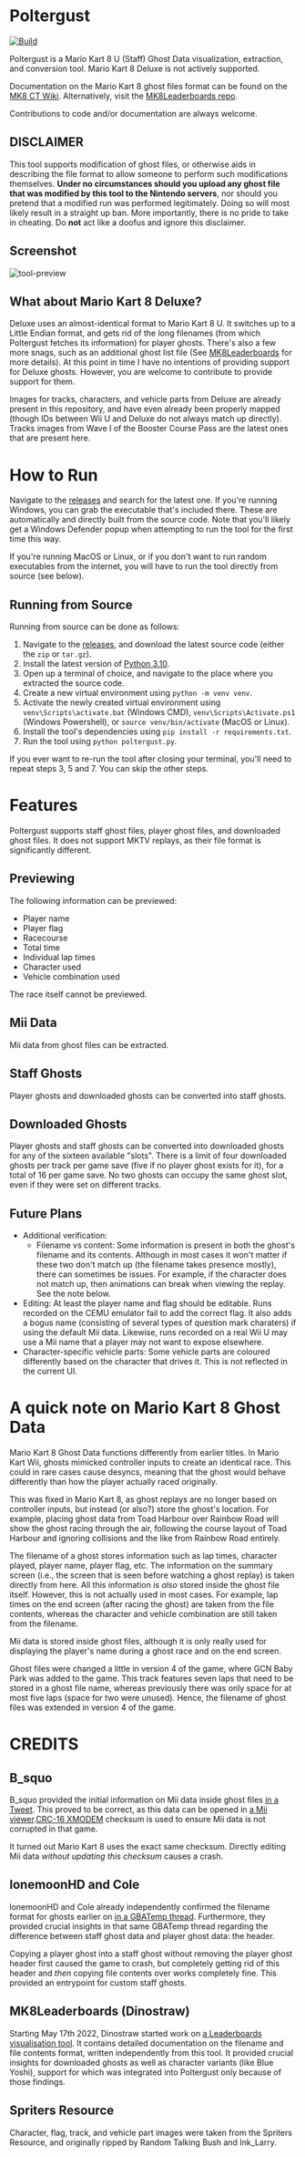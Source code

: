 # Poltergust
[![Build](https://github.com/Scutlet/mk8-poltergust/actions/workflows/build.yml/badge.svg)](https://github.com/Scutlet/mk8-poltergust/actions/workflows/build.yml)

Poltergust is a Mario Kart 8 U (Staff) Ghost Data visualization, extraction, and conversion tool. Mario Kart 8 Deluxe is not actively supported.

Documentation on the Mario Kart 8 ghost files format can be found on the [MK8 CT Wiki](https://mk8.tockdom.com/wiki/Ghost_Data_(File_Format)). Alternatively, visit the [MK8Leaderboards repo](https://github.com/Dinostraw/MK8Leaderboards/wiki).

Contributions to code and/or documentation are always welcome.

## DISCLAIMER
This tool supports modification of ghost files, or otherwise aids in describing the file format to allow someone to perform such modifications themselves. **Under no circumstances should you upload any ghost file that was modified by this tool to the Nintendo servers**, nor should you pretend that a modified run was performed legitimately. Doing so will most likely result in a straight up ban. More importantly, there is no pride to take in cheating. Do **not** act like a doofus and ignore this disclaimer.

## Screenshot
![tool-preview](resources/screenshots/tool-preview.png)

## What about Mario Kart 8 Deluxe?
Deluxe uses an almost-identical format to Mario Kart 8 U. It switches up to a Little Endian format, and gets rid of the long filenames (from which Poltergust fetches its information) for player ghosts. There's also a few more snags, such as an additional ghost list file (See [MK8Leaderboards](https://github.com/Dinostraw/MK8Leaderboards/commits/master) for more details). At this point in time I have no intentions of providing support for Deluxe ghosts. However, you are welcome to contribute to provide support for them.

Images for tracks, characters, and vehicle parts from Deluxe are already present in this repository, and have even already been properly mapped (though IDs between Wii U and Deluxe do not always match up directly). Tracks images from Wave I of the Booster Course Pass are the latest ones that are present here.

# How to Run
Navigate to the [releases](https://github.com/Scutlet/mk8-poltergust/releases) and search for the latest one. If you're running Windows, you can grab the executable that's included there. These are automatically and directly built from the source code. Note that you'll likely get a Windows Defender popup when attempting to run the tool for the first time this way.

If you're running MacOS or Linux, or if you don't want to run random executables from the internet, you will have to run the tool directly from source (see below).

## Running from Source
Running from source can be done as follows:
1. Navigate to the [releases](https://github.com/Scutlet/mk8-poltergust/releases), and download the latest source code (either the `zip` or `tar.gz`).
1. Install the latest version of [Python 3.10](https://www.python.org/downloads/).
1. Open up a terminal of choice, and navigate to the place where you extracted the source code.
1. Create a new virtual environment using `python -m venv venv`.
1. Activate the newly created virtual environment using `venv\Scripts\activate.bat` (Windows CMD), `venv\Scripts\Activate.ps1` (Windows Powershell), or `source venv/bin/activate` (MacOS or Linux).
1. Install the tool's dependencies using `pip install -r requirements.txt`.
1. Run the tool using `python poltergust.py`.

If you ever want to re-run the tool after closing your terminal, you'll need to repeat steps 3, 5 and 7. You can skip the other steps.

# Features
Poltergust supports staff ghost files, player ghost files, and downloaded ghost files. It does not support MKTV replays, as their file format is significantly different.

## Previewing
The following information can be previewed:
- Player name
- Player flag
- Racecourse
- Total time
- Individual lap times
- Character used
- Vehicle combination used

The race itself cannot be previewed.

## Mii Data
Mii data from ghost files can be extracted.

## Staff Ghosts
Player ghosts and downloaded ghosts can be converted into staff ghosts.

## Downloaded Ghosts
Player ghosts and staff ghosts can be converted into downloaded ghosts for any of the sixteen available "slots". There is a limit of four downloaded ghosts per track per game save (five if no player ghost exists for it), for a total of 16 per game save. No two ghosts can occupy the same ghost slot, even if they were set on different tracks.

## Future Plans
- Additional verification:
    - Filename vs content: Some information is present in both the ghost's filename and its contents. Although in most cases it won't matter if these two don't match up (the filename takes presence mostly), there can sometimes be issues. For example, if the character does not match up, then animations can break when viewing the replay. See the note below.
- Editing: At least the player name and flag should be editable. Runs recorded on the CEMU emulator fail to add the correct flag. It also adds a bogus name (consisting of several types of question mark charaters) if using the default Mii data. Likewise, runs recorded on a real Wii U may use a Mii name that a player may not want to expose elsewhere.
- Character-specific vehicle parts: Some vehicle parts are coloured differently based on the character that drives it. This is not reflected in the current UI.

# A quick note on Mario Kart 8 Ghost Data
Mario Kart 8 Ghost Data functions differently from earlier titles. In Mario Kart Wii, ghosts mimicked controller inputs to create an identical race. This could in rare cases cause desyncs, meaning that the ghost would behave differently than how the player actually raced originally.

This was fixed in Mario Kart 8, as ghost replays are no longer based on controller inputs, but instead (or also?) store the ghost's location. For example, placing ghost data from Toad Harbour over Rainbow Road will show the ghost racing through the air, following the course layout of Toad Harbour and ignoring collisions and the like from Rainbow Road entirely.


The filename of a ghost stores information such as lap times, character played, player name, player flag, etc. The information on the summary screen (i.e., the screen that is seen before watching a ghost replay) is taken directly from here. All this information is _also_ stored inside the ghost file itself. However, this is not actually used in most cases. For example, lap times on the end screen (after racing the ghost) are taken from the file contents, whereas the character and vehicle combination are still taken from the filename.

Mii data is stored inside ghost files, although it is only really used for displaying the player's name during a ghost race and on the end screen.

Ghost files were changed a little in version 4 of the game, where GCN Baby Park was added to the game. This track features seven laps that need to be stored in a ghost file name, whereas previously there was only space for at most five laps (space for two were unused). Hence, the filename of ghost files was extended in version 4 of the game.

# CREDITS
## B_squo
B_squo provided the initial information on Mii data inside ghost files [in a Tweet](https://twitter.com/b_squo/status/1412392477080834056). This proved to be correct, as this data can be opened in [a Mii viewer](https://kazuki-4ys.github.io/web_apps/MiiInfoEditorCTR/).[CRC-16 XMODEM](https://crccalc.com/) checksum is used to ensure Mii data is not corrupted in that game.

It turned out Mario Kart 8 uses the exact same checksum. Directly editing Mii data _without updating this checksum_ causes a crash.

## lonemoonHD and Cole
lonemoonHD and Cole already independently confirmed the filename format for ghosts earlier on [in a GBATemp thread](https://gbatemp.net/threads/post-your-wiiu-cheat-codes-here.395443/page-454#post-8640417). Furthermore, they provided crucial insights in that same GBATemp thread regarding the difference between staff ghost data and player ghost data: the header.

Copying a player ghost into a staff ghost without removing the player ghost header first caused the game to crash, but completely getting rid of this header and _then_ copying file contents over works completely fine. This provided an entrypoint for custom staff ghosts.

## MK8Leaderboards (Dinostraw)
Starting May 17th 2022, Dinostraw started work on [a Leaderboards visualisation tool](https://github.com/Dinostraw/MK8Leaderboards/commits/master). It contains detailed documentation on the filename and file contents format, written independently from this tool. It provided crucial insights for downloaded ghosts as well as character variants (like Blue Yoshi), support for which was integrated into Poltergust only because of those findings.

## Spriters Resource
Character, flag, track, and vehicle part images were taken from the Spriters Resource, and originally ripped by Random Talking Bush and Ink_Larry.
